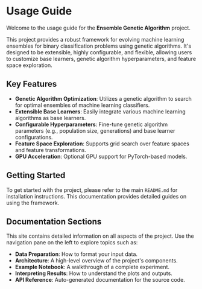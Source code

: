 # Usage Guide

Welcome to the usage guide for the **Ensemble Genetic Algorithm** project.

This project provides a robust framework for evolving machine learning ensembles for binary classification problems using genetic algorithms. It's designed to be extensible, highly configurable, and flexible, allowing users to customize base learners, genetic algorithm hyperparameters, and feature space exploration.

## Key Features

-   **Genetic Algorithm Optimization**: Utilizes a genetic algorithm to search for optimal ensembles of machine learning classifiers.
-   **Extensible Base Learners**: Easily integrate various machine learning algorithms as base learners.
-   **Configurable Hyperparameters**: Fine-tune genetic algorithm parameters (e.g., population size, generations) and base learner configurations.
-   **Feature Space Exploration**: Supports grid search over feature spaces and feature transformations.
-   **GPU Acceleration**: Optional GPU support for PyTorch-based models.

## Getting Started

To get started with the project, please refer to the main `README.md` for installation instructions. This documentation provides detailed guides on using the framework.

## Documentation Sections

This site contains detailed information on all aspects of the project. Use the navigation pane on the left to explore topics such as:

-   **Data Preparation**: How to format your input data.
-   **Architecture**: A high-level overview of the project's components.
-   **Example Notebook**: A walkthrough of a complete experiment.
-   **Interpreting Results**: How to understand the plots and outputs.
-   **API Reference**: Auto-generated documentation for the source code.